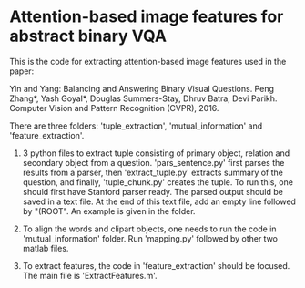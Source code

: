 # Attention-based image features for abstract binary VQA

This is the code for extracting attention-based image features used in the paper: 

Yin and Yang: Balancing and Answering Binary Visual Questions.
Peng Zhang\*, Yash Goyal\*, Douglas Summers-Stay, Dhruv Batra, Devi Parikh.
Computer Vision and Pattern Recognition (CVPR), 2016.

There are three folders: 'tuple_extraction', 'mutual_information' and 'feature_extraction'.

1. 3 python files to extract tuple consisting of primary object, relation and secondary object from a question. 'pars_sentence.py' first parses the results from a parser, then 'extract_tuple.py' extracts summary of the question, and finally, 'tuple_chunk.py' creates the tuple.
To run this, one should first have Stanford parser ready. The parsed output should be saved in a text file. At the end of this text file, add an empty line followed by "(ROOT". An example is given in the folder. 

2. To align the words and clipart objects, one needs to run the code in 'mutual_information' folder. Run 'mapping.py' followed by other two matlab files.

3. To extract features, the code in 'feature_extraction' should be focused. The main file is 'ExtractFeatures.m'. 

